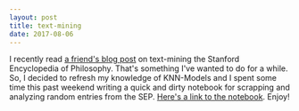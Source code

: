 ```yaml
---
layout: post
title: text-mining
date: 2017-08-06
---
```

I recently read [a friend's blog post]([http://juanrloaiza.blogspot.de/2017/08/whos-most-mentioned-philosopher-in-sep.html]) on text-mining the Stanford Encyclopedia of Philosophy. That's something I've wanted to do for a while. So, I decided to refresh my knowledge of KNN-Models and I spent some time this past weekend writing a quick and dirty  notebook for scrapping and analyzing random entries from the SEP. [Here's a link to the notebook](/[www.danjcook.com/assets/text-mining.html]). Enjoy!
